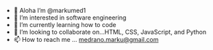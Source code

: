- 👋 Aloha I’m @markumed1
- 👀 I’m interested in software engineering
- 🌱 I’m currently learning how to code
- 💞️ I’m looking to collaborate on...HTML, CSS, JavaScript, and Python
- 📫 How to reach me ... medrano.marku@gmail.com

<!---
markumed1/markumed1 is a ✨ special ✨ repository because its `README.md` (this file) appears on your GitHub profile.
You can click the Preview link to take a look at your changes.
--->
